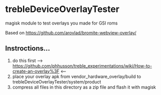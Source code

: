 # trebleDeviceOverlayTester
magisk module to test overlays you made for GSI roms

Based on https://github.com/arovlad/bromite-webview-overlay/


## Instroctions...
1. do this first --> https://github.com/phhusson/treble_experimentations/wiki/How-to-create-an-overlay%3F <--
2. place your overlay apk from vendor_hardware_overlay/build to trebleDeviceOverlayTester/system/product
3. compress all files in this directory as a zip file and flash it with magisk
